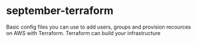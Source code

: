 # september-terraform
Basic config files you can use to add users, groups and provision recources on AWS with Terraform.
Terraform can build your infrastructure 
